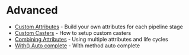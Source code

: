 # Advanced

- [Custom Attributes](./custom-attributes.md) - Build your own attributes for each pipeline stage
- [Custom Casters](./custom-casters.md) - How to setup custom casters
- [Combining Attributes](./combining-attributes.md) - Using multiple attributes and life cycles
- [With() Auto complete](./with-autocomplete.md) - With method auto complete
